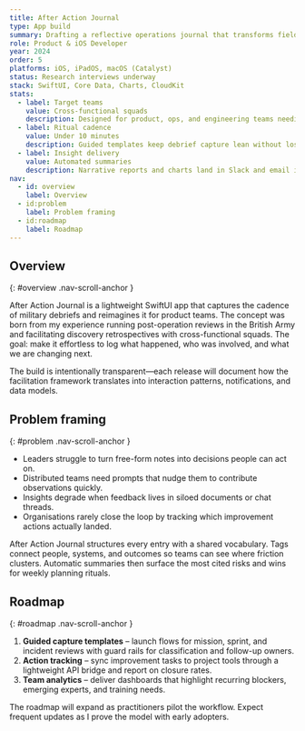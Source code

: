 ```yaml
---
title: After Action Journal
type: App build
summary: Drafting a reflective operations journal that transforms field notes into structured learning loops.
role: Product & iOS Developer
year: 2024
order: 5
platforms: iOS, iPadOS, macOS (Catalyst)
status: Research interviews underway
stack: SwiftUI, Core Data, Charts, CloudKit
stats:
  - label: Target teams
    value: Cross-functional squads
    description: Designed for product, ops, and engineering teams needing faster feedback loops.
  - label: Ritual cadence
    value: Under 10 minutes
    description: Guided templates keep debrief capture lean without losing detail.
  - label: Insight delivery
    value: Automated summaries
    description: Narrative reports and charts land in Slack and email immediately after sessions.
nav:
  - id: overview
    label: Overview
  - id:problem
    label: Problem framing
  - id:roadmap
    label: Roadmap
---
```

## Overview
{: #overview .nav-scroll-anchor }

After Action Journal is a lightweight SwiftUI app that captures the cadence of military debriefs and reimagines it for product
teams. The concept was born from my experience running post-operation reviews in the British Army and facilitating discovery
retrospectives with cross-functional squads. The goal: make it effortless to log what happened, who was involved, and what we are
changing next.

The build is intentionally transparent—each release will document how the facilitation framework translates into interaction
patterns, notifications, and data models.

## Problem framing
{: #problem .nav-scroll-anchor }

- Leaders struggle to turn free-form notes into decisions people can act on.
- Distributed teams need prompts that nudge them to contribute observations quickly.
- Insights degrade when feedback lives in siloed documents or chat threads.
- Organisations rarely close the loop by tracking which improvement actions actually landed.

After Action Journal structures every entry with a shared vocabulary. Tags connect people, systems, and outcomes so teams can see
where friction clusters. Automatic summaries then surface the most cited risks and wins for weekly planning rituals.

## Roadmap
{: #roadmap .nav-scroll-anchor }

1. **Guided capture templates** – launch flows for mission, sprint, and incident reviews with guard rails for classification and
   follow-up owners.
2. **Action tracking** – sync improvement tasks to project tools through a lightweight API bridge and report on closure rates.
3. **Team analytics** – deliver dashboards that highlight recurring blockers, emerging experts, and training needs.

The roadmap will expand as practitioners pilot the workflow. Expect frequent updates as I prove the model with early adopters.
